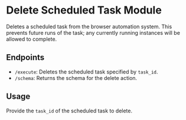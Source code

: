# Delete Scheduled Task Module

Deletes a scheduled task from the browser automation system. This prevents future runs of the task; any currently running instances will be allowed to complete.

## Endpoints
- `/execute`: Deletes the scheduled task specified by `task_id`.
- `/schema`: Returns the schema for the delete action.

## Usage
Provide the `task_id` of the scheduled task to delete.
